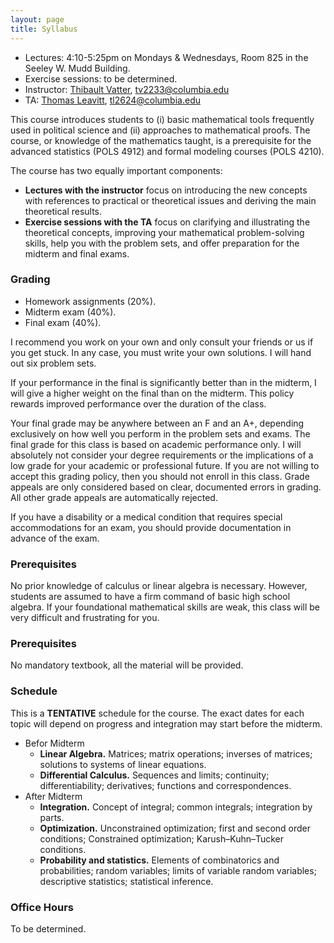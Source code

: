 ```yaml
---
layout: page
title: Syllabus
---
```


* Lectures: 4:10-5:25pm on Mondays & Wednesdays, Room 825 in the Seeley W. Mudd Building.
* Exercise sessions: to be determined.
* Instructor: [Thibault Vatter](https://tvatter.github.io), [tv2233@columbia.edu](tv2233@columbia.edu)
* TA: [Thomas Leavitt](http://polisci.columbia.edu/people/profile/1500), [tl2624@columbia.edu](tl2624@columbia.edu)

This course introduces students to (i) basic mathematical tools frequently used in political science and (ii) approaches to mathematical proofs. The course, or knowledge of the mathematics taught, is a prerequisite for the advanced statistics (POLS 4912) and formal modeling courses (POLS 4210). 

The course has two equally important components:

* **Lectures with the instructor** focus on introducing the new concepts with references to practical or theoretical issues and deriving the main theoretical results.
* **Exercise sessions with the TA** focus on clarifying and illustrating the theoretical concepts, improving your mathematical problem-solving skills, help you with the problem sets, and offer preparation for the midterm and final exams.

### Grading

* Homework assignments (20%). 
* Midterm exam (40%).
* Final exam (40%).

I recommend you work on your own and only consult your friends or us if you get stuck. In any case, you must write your own solutions. I will hand out six problem sets.

If your performance in the final is significantly better than in the midterm, I will give a higher weight on the final than on the midterm. This policy rewards improved performance over the duration of the class.

Your final grade may be anywhere between an F and an A+, depending exclusively on how well you perform in the problem sets and exams. The final grade for this class is based on academic performance only. I will absolutely not consider your degree requirements or the implications of a low grade for your academic or professional future. If you are not willing to accept this grading policy, then you should not enroll in this class. Grade appeals are only considered based on clear, documented errors in grading. All other grade appeals are automatically rejected.

If you have a disability or a medical condition that requires special accommodations for an exam, you should provide documentation in advance of the exam.

### Prerequisites

No prior knowledge of calculus or linear algebra is necessary. However, students are assumed to have a firm command of basic high school algebra. If your foundational mathematical skills are weak, this class will be very difficult and frustrating for you.

### Prerequisites

No mandatory textbook, all the material will be provided.

### Schedule 

This is a **TENTATIVE** schedule for the course. The exact dates for each topic 
will depend on progress and integration may start before the midterm.

* Befor Midterm
  * **Linear Algebra.** Matrices; matrix operations; inverses
of matrices; solutions to systems of linear equations.
  * **Differential Calculus.** Sequences and limits; continuity;
differentiability; derivatives; functions and correspondences.
* After Midterm
  * **Integration.** Concept of integral; common integrals; integration
by parts.
  * **Optimization.** Unconstrained optimization; first and second order conditions;
Constrained optimization; Karush–Kuhn–Tucker conditions.
  * **Probability and statistics.** Elements of combinatorics and probabilities; random variables; limits of variable random variables; descriptive statistics; statistical inference.

### Office Hours

To be determined.
